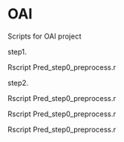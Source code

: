 # OAI
Scripts for OAI project

step1.

Rscript Pred_step0_preprocess.r

step2.

Rscript Pred_step0_preprocess.r

Rscript Pred_step0_preprocess.r

Rscript Pred_step0_preprocess.r


